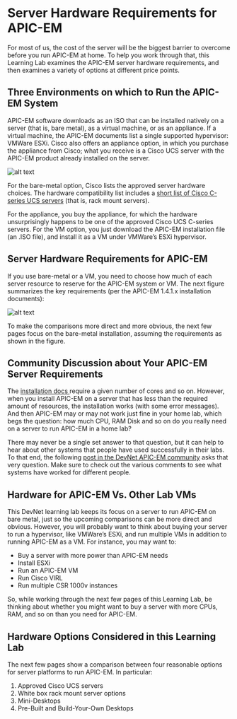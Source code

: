 
# Server Hardware Requirements for APIC-EM 
For most of us, the cost of the server will be the biggest barrier to overcome before you run APIC-EM at home. To help you work through that, this Learning Lab examines the APIC-EM server hardware requirements, and then examines a variety of options at different price points.

## Three Environments on which to Run the APIC-EM System
APIC-EM software downloads as an ISO that can be installed natively on a server (that is, bare metal), as a virtual machine, or as an appliance. If a virtual machine, the APIC-EM documents list a single supported hypervisor: VMWare ESXi. Cisco also offers an appliance option, in which you purchase the appliance from Cisco; what you receive is a Cisco UCS server with the APIC-EM product already installed on the server.

![alt text](/posts/files/home-lab-network/assets/images/apic-23.png ) 
 
For the bare-metal option, Cisco lists the approved server hardware choices. The hardware compatibility list includes a [short list of Cisco C-series UCS servers](http://www.cisco.com/c/en/us/td/docs/cloud-systems-management/application-policy-infrastructure-controller-enterprise-module/1-4-x/install_1-4-1-x/b_apic_em_install_guide_v_1-4-1-x/b_apic_em_install_guide_v_1-4-1-x_chapter_011.html) (that is, rack mount servers). 

For the appliance, you buy the appliance, for which the hardware unsurprisingly happens to be one of the approved Cisco UCS C-series servers. For the VM option, you just download the APIC-EM installation file (an .ISO file), and install it as a VM under VMWare’s ESXi hypervisor.

## Server Hardware Requirements for APIC-EM
If you use bare-metal or a VM, you need to choose how much of each server resource to reserve for the APIC-EM system or VM. The next figure summarizes the key requirements (per the APIC-EM 1.4.1.x installation documents): 

![alt text](/posts/files/home-lab-network/assets/images/apic-24.png ) 
 
To make the comparisons more direct and more obvious, the next few pages focus on the bare-metal installation, assuming the requirements as shown in the figure.

## Community Discussion about Your APIC-EM Server Requirements
The [installation docs ](http://www.cisco.com/c/en/us/td/docs/cloud-systems-management/application-policy-infrastructure-controller-enterprise-module/1-4-x/install_1-4-1-x/b_apic_em_install_guide_v_1-4-1-x/b_apic_em_install_guide_v_1-4-1-x_chapter_011.html#id_36793) require a given number of cores and so on. However, when you install APIC-EM on a server that has less than the required amount of resources, the installation works (with some error messages). And then APIC-EM may or may not work just fine in your home lab, which begs the question: how much CPU, RAM Disk and so on do you really need on a server to run APIC-EM in a home lab?

There may never be a single set answer to that question, but it can help to hear about other systems that people have used successfully in their labs. To that end, the following [post in the DevNet APIC-EM community]( https://communities.cisco.com/thread/82355) asks that very question. Make sure to check out the various comments to see what systems have worked for different people.

## Hardware for APIC-EM Vs. Other Lab VMs
This DevNet learning lab keeps its focus on a server to run APIC-EM on bare metal, just so the upcoming comparisons can be more direct and obvious. However, you will probably want to think about buying your server to run a hypervisor, like VMWare’s ESXi, and run multiple VMs in addition to running APIC-EM as a VM. For instance, you may want to:

- Buy a server with more power than APIC-EM needs
- Install ESXi
- Run an APIC-EM VM
- Run Cisco VIRL
- Run multiple CSR 1000v instances 

So, while working through the next few pages of this Learning Lab, be thinking about whether you might want to buy a server with more CPUs, RAM, and so on than you need for APIC-EM.

## Hardware Options Considered in this Learning Lab
The next few pages show a comparison between four reasonable options for server platforms to run APIC-EM. In particular:
1.	Approved Cisco UCS servers
2.	White box rack mount server options
3.	Mini-Desktops 
4.	Pre-Built and Build-Your-Own Desktops



